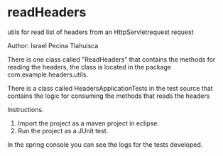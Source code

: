 # readHeaders
utils for read list of headers from  an HttpServletrequest request

Author: Israel Pecina Tlahuisca

There is one class called "ReadHeaders" that contains the methods for reading the headers, 
the class is located in the package com.example.headers.utils.

There is a class called HeadersApplicationTests in the test source that contains the logic for consuming the methods that reads the headers

Instructions.

1. Import the project as a maven project in eclipse.
2. Run the project as a JUnit test.

In the spring console you can see the logs for the tests developed.

